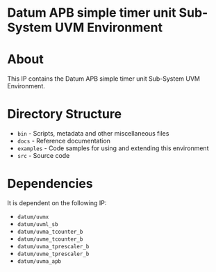 # Datum APB simple timer unit Sub-System UVM Environment


# About
This IP contains the Datum APB simple timer unit Sub-System UVM Environment.

# Directory Structure
* `bin` - Scripts, metadata and other miscellaneous files
* `docs` - Reference documentation
* `examples` - Code samples for using and extending this environment
* `src` - Source code


# Dependencies
It is dependent on the following IP:

* `datum/uvmx`
* `datum/uvml_sb`
* `datum/uvma_tcounter_b`
* `datum/uvme_tcounter_b`
* `datum/uvma_tprescaler_b`
* `datum/uvme_tprescaler_b`
* `datum/uvma_apb`
